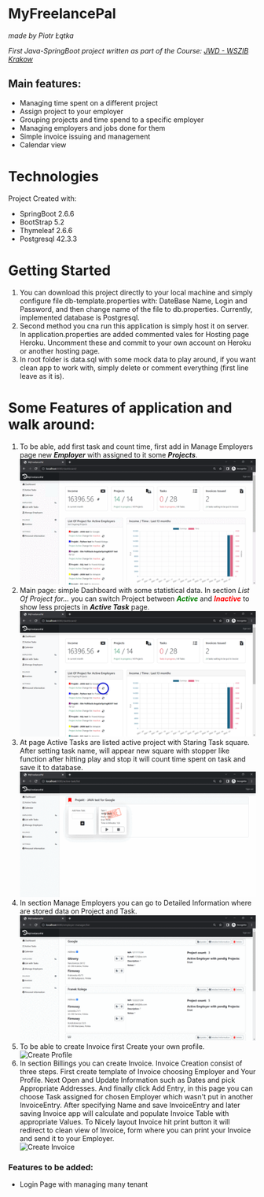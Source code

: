 # MyFreelancePal

_made by Piotr Łątka_

_First Java-SpringBoot project written as part of the Course: [JWD - WSZIB Krakow](https://www.wszib.edu.pl/en/postgraduate-studies-and-courses/postgraduate-studies/java-web-developer/)_

## Main features:


- Managing time spent on a different project
- Assign project to your employer
- Grouping projects and time spend to a specific employer
- Managing employers and jobs done for them
- Simple invoice issuing and management
- Calendar view

# Technologies
Project Created with:
- SpringBoot 2.6.6
- BootStrap 5.2
- Thymeleaf 2.6.6
- Postgresql 42.3.3


# Getting Started

1. You can download this project directly to your local machine and simply configure file db-template.properties with: DateBase Name, Login and Password, and then change name of the file to db.properties. Currently, implemented database is Postgresql.
2. Second method you cna run this application is simply host it on server. In application.properties are added commented vales for Hosting page Heroku. Uncomment these and commit to your own account on Heroku or another hosting page.
3. In root folder is data.sql with some mock data to play around, if you want clean app to work with, simply delete or comment everything (first line leave as it is). 

# Some Features of application and walk around:
1. To be able, add first task and count time, first add in Manage Employers page new **_Employer_** with assigned to it some **_Projects_**.
   ![Add Employer and Project](https://github.com/LatPio/MyFreelancePal/blob/main/gifs/gif1.gif?raw=true)
2. Main page: simple Dashboard with some statistical data. In section _List Of Project for..._ you can  switch Project between <span style="color:green">_**Active**_</span> and <span style="color:red">_**Inactive**_</span> to show less projects in **_Active Task_** page.
   ![On/Off Project](https://github.com/LatPio/MyFreelancePal/blob/main/gifs/png2.png?raw=true)
3. At page Active Tasks are listed active project with Staring Task square. After setting task name, will appear new square with stopper like function after hitting play and stop it will count time spent on task and save it to database.
   ![Add Task](https://github.com/LatPio/MyFreelancePal/blob/main/gifs/gif3.gif?raw=true)
4. In section Manage Employers you can go to Detailed Information where are stored data on Project and Task.
   ![Detailed info](https://github.com/LatPio/MyFreelancePal/blob/main/gifs/gif4.gif?raw=true)
5. To be able to create Invoice first Create your own profile.
   ![Create Profile](https://github.com/LatPio/MyFreelancePal/blob/main/gif5.gif)
6. In section Billings you can create Invoice. Invoice Creation consist of three steps. First create template of Invoice choosing Employer and Your Profile. Next Open and Update Information such as Dates and pick Appropriate Addresses. And finally click Add Entry, in this page you can choose Task assigned for chosen Employer which wasn't put in another InvoiceEntry. After specifying Name and save InvoiceEntry and later saving Invoice app will calculate and populate Invoice Table with appropriate Values. To Nicely layout Invoice hit print button it will redirect to clean view of Invoice, form where you can print your Invoice and send it to your Employer.           
   ![Create Invoice](https://github.com/LatPio/MyFreelancePal/blob/main/gif6.gif)

### Features to be added:
- Login Page with managing many tenant 
